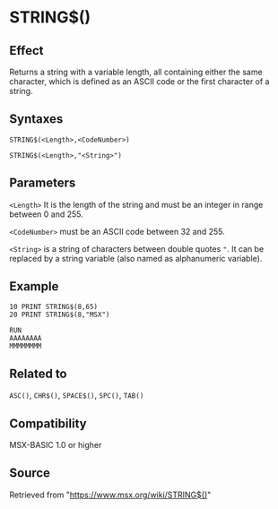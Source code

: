 # STRING$()

## Effect

Returns a string with a variable length, all containing either the same character, which is defined as an ASCII code or the first character of a string.

## Syntaxes

`STRING$(<Length>,<CodeNumber>)`

`STRING$(<Length>,"<String>")`

## Parameters

`<Length>` It is the length of the string and must be an integer in range between 0 and 255.

`<CodeNumber>` must be an ASCII code between 32 and 255.

`<String>` is a string of characters between double quotes `"`. It can be replaced by a string variable (also named as alphanumeric variable).

## Example

```basic
10 PRINT STRING$(8,65)
20 PRINT STRING$(8,"MSX")
 
RUN
AAAAAAAA
MMMMMMMM
```

## Related to

`ASC()`, `CHR$()`, `SPACE$()`, `SPC()`, `TAB()`

## Compatibility

MSX-BASIC 1.0 or higher

## Source

Retrieved from "https://www.msx.org/wiki/STRING$()"
